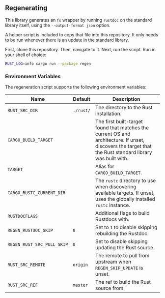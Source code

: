 ## Regenerating

This library generates an `fs` wrapper by running `rustdoc` on the standard library itself, using the `--output-format json` option.

A helper script is included to copy that file into this repository. It only needs to be run whenever there is an update in the standard library.

First, clone this repository. Then, navigate to it. Next, run the script. Run in your shell of choice:

```bash
RUST_LOG=info cargo run --package regen
```

### Environment Variables

The regeneration script supports the following environment variables:

Name                       | Default   | Description
---------------------------|-----------|------------
`RUST_SRC_DIR`             | `./rust/` | The directory to the Rust installation.
`CARGO_BUILD_TARGET`       |           | The first built-target found that matches the current OS and architecture. If unset, discovers the target that the Rust standard library was built with.
`TARGET`                   |           | Alias for `CARGO_BUILD_TARGET`.
`CARGO_RUSTC_CURRENT_DIR`  |           | The `rustc` directory to use when discovering available targets. If unset, uses the globally installed `rustc` instance.
`RUSTDOCFLAGS`             |           | Additional flags to build Rustdocs with.
`REGEN_RUSTDOC_SKIP`       | `0`       | Set to `1` to disable skipping rebuilding the Rustdoc.
`REGEN_RUST_SRC_PULL_SKIP` | `0`       | Set to disable skipping updating the Rust source.
`RUST_SRC_REMOTE`          | `origin`  | The remote to pull from upstream when `REGEN_SKIP_UPDATE` is unset.
`RUST_SRC_REF`             | `master`  | The ref to build the Rust source from.
